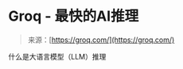 <!--yml

category: 未分类

date: 2024-05-27 15:00:09

-->

# Groq - 最快的AI推理

> 来源：[https://groq.com/](https://groq.com/)

什么是大语言模型（LLM）推理
